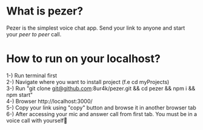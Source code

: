 # What is pezer?

Pezer is the simplest voice chat app. Send your link to anyone and start your *peer to peer* call.<br>

# How to run on your localhost?

1-) Run terminal first<br>
2-) Navigate where you want to install project (f.e cd myProjects)<br>
3-) Run "git clone git@github.com:8ur4k/pezer.git && cd pezer && npm i && npm start"<br>
4-) Browser http://localhost:3000/<br>
5-) Copy your link using "copy" button and browse it in another browser tab<br>
6-) After accessing your mic and answer call from first tab. You must be in a voice call with yourself🎉<br>
